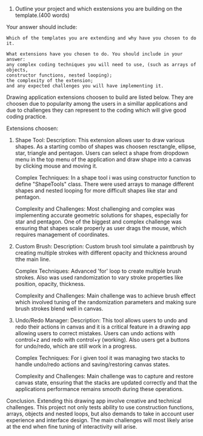 1. Outline your project and which exstensions you are building on the template.(400 words)

Your answer should include:

    Which of the templates you are extending and why have you chosen to do it. 

    What extensions have you chosen to do. You should include in your answer: 
    any complex coding techniques you will need to use, (such as arrays of objects, 
    constructor functions, nested looping); 
    the complexity of the extension; 
    and any expected challenges you will have implementing it.



    


Drawing application extensions choosen to build are listed below. They are choosen due to popularity among the users in a simillar applications
and due to challenges they can represent to the coding which will give good coding practice.

Extensions choosen:

1. Shape Tool:
    Description: This extension allows user to draw various shapes. As a starting combo of shapes was choosen resctangle, ellipse, star, triangle and pentagon.
                 Users can select a shape from dropdown menu in the top menu of the application and draw shape into a canvas by clicking mouse and moving it.

    Complex Techniques: In a shape tool i was using constructor function to define "ShapeTools" class.
                        There were used arrays to manage different shapes and nested looping for more difficult shapes like star and pentagon.

    Complexity and Challenges: Most challenging and complex was implementing accurate geometric solutions for shapes, especially for star and pentagon.
                               One of the biggest and complex challenge was ensuring that shapes scale properly as user drags the mouse, which requires management of coordinates.

2. Custom Brush:
    Description: Custom brush tool simulate a paintbrush by creating multiple strokes with different opacity and thickness around tthe main line.

    Complex Techniques:  Advanced 'for' loop to create multiple brush strokes.
                         Also was used randomization to vary stroke properties like position, opacity, thickness.
    
    Complexity and Challenges: Main challenge was to achieve brush effect which involved tuning of the randomization parameters and making sure brush strokes
                               blend well in canvas.

3. Undo/Redo Manager:
    Description: This tool allows users to undo and redo their actions in canvas and it is a critical feature in a drawing app allowing users to correct mistakes.
                 Users can undo actions with control+z and redo with control+y (working). Also users get a buttons for undo/redo, which are still work in a progress.
    
    Complex Techniques: For i given tool it was managing two stacks to handle undo/redo actions and saving/restoring canvas states.

    Complexity and Challenges: Main challenge was to capture and restore canvas state, ensuring that the stacks are updated correctly and that the applications
                               performance remains smooth during these operations.

Conclusion.
    Extending this drawing app involve creative and technical challenges. This project not only tests ability to use construction functions, arrays, objects and nested loops,
    but also demands to take in account user experience and interface design. The main challenges will most likely arise at the end when fine tuning of interactivity will arise.